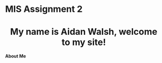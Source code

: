 # MIS Assignment 2

<h1 style="text-align: center;">My name is Aidan Walsh, welcome to my site!</h1>

<p><strong>About Me</strong></p>
